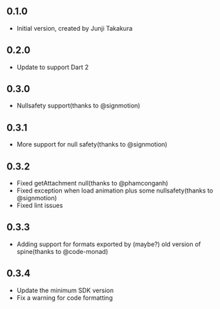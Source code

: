 ## 0.1.0

- Initial version, created by Junji Takakura

## 0.2.0

- Update to support Dart 2

## 0.3.0

- Nullsafety support(thanks to @signmotion)

## 0.3.1

- More support for null safety(thanks to @signmotion)

## 0.3.2

- Fixed getAttachment null(thanks to @phamconganh)
- Fixed exception when load animation plus some nullsafety(thanks to @signmotion)
- Fixed lint issues

## 0.3.3

- Adding support for formats exported by (maybe?) old version of spine(thanks to @code-monad)

## 0.3.4
- Update the minimum SDK version
- Fix a warning for code formatting
